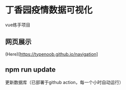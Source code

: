 # 丁香园疫情数据可视化

vue练手项目

## 网页展示

(Here)[https://typenoob.github.io/navigation]

## npm run update

更新数据库（已部署于github action，每一个小时自动运行）
